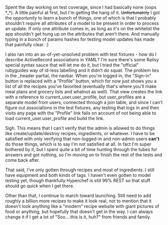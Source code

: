 Spent the day working on test coverage, since I had basically none (oops \*\_\*).
A little painful at first, but I'm getting the hang of it.  ~~Unfortunately~~ I
got the _opportunity_ to learn a bunch of things, one of which is that I
probably shouldn't require all attributes of a model to be present in order to
process an update. If only one attribute comes in, as long as it's on the
whitelist the app shouldn't get hung up on the attributes that aren't there.
And manually typing in a bunch of params hashes for testing model updates has
made that painfully clear. :) 

I also ran into an as-of-yet-unsolved problem with test fixtures - how do I
describe ActiveRecord associations in YAML? I'm sure there's some Railsy
special syntax sauce that will let me do it, but I tried the "official"
rubyguides way of id-less labelling and it didn't do squat. The problem lies in
the \_header partial, the navbar. When you're logged in, the "Sign-in" button
is replaced with a "Profile" button, which for now just shows you a list of all
the recipes you've favorited (eventually that's where you'll make meal plans
and grocery lists and whatnot as well). That view creates the link with a
reference to current\_user.user\_profile, but user\_profiles are a separate
model from users, connected through a join table, and since I can't figure out
associations in the test fixtures, any testing that logs in and then visits any
page with the "Profile" link fails on account of not being able to load
current\_user.user\_profile and build the link.

Sigh. This means that I can't verify that the admin is allowed to do things
like create/update/destroy recipes, ingredients, or whatever. I have to be
satisfied with only verifying that non-logged-in and non-admin users **can't**
do those things, which is to say I'm not satisfied at all. In fact I'm super
bothered by it, but I spent quite a bit of time hunting through the tubes for
answers and got nothing, so I'm moving on to finish the rest of the tests and
come back after. 

That said, I've only gotten through recipes and most of ingredients. I still
have equipment and both kinds of tags. I haven't even gotten to model testing
yet, though thankfully Hyperchef is still 99% REST so that stuff should go
quick when I get there.

Other than that, I continue to march toward launching. Still need to add
roughly a billion more recipes to make it look real, not to mention that it
doesn't look anything like a "modern" recipe website with giant pictures of
food or anything, but hopefully that doesn't get in the way. I can always
change it if I get a lot of "Soo....this is it, huh?" from friends and family.
